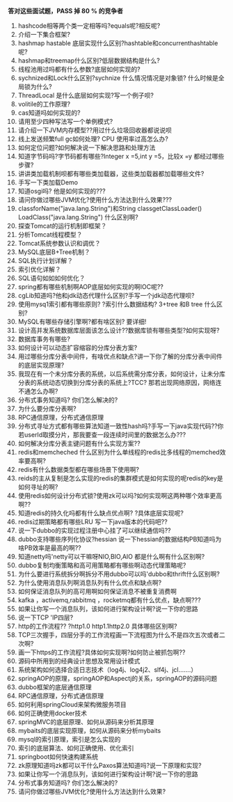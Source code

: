 **答对这些面试题，PASS 掉 80 % 的竞争者**

1. hashcode相等两个类一定相等吗?equals呢?相反呢?
2. 介绍一下集合框架?
3. hashmap hastable 底层实现什么区别?hashtable和concurrenthashtable呢?
4. hashmap和treemap什么区别?低层数据结构是什么?
5. 线程池用过吗都有什么参数?底层如何实现的?
6. sychnized和Lock什么区别?sychnize 什么情况情况是对象锁? 什么时候是全局锁为什么?
7. ThreadLocal 是什么底层如何实现?写一个例子呗?
8. volitile的工作原理?
9. cas知道吗如何实现的?
10. 请用至少四种写法写一个单例模式?
11. 请介绍一下JVM内存模型??用过什么垃圾回收器都说说呗
12. 线上发送频繁full gc如何处理? CPU 使用率过高怎么办?
13. 如何定位问题?如何解决说一下解决思路和处理方法
14. 知道字节码吗?字节码都有哪些?Integer x =5,int y =5，比较x =y 都经过哪些步骤?
15. 讲讲类加载机制呗都有哪些类加载器，这些类加载器都加载哪些文件?
16. 手写一下类加载Demo
17. 知道osgi吗? 他是如何实现的???
18. 请问你做过哪些JVM优化?使用什么方法达到什么效果???
19. classforName("java.lang.String")和String classgetClassLoader() LoadClass("java.lang.String") 什么区别啊?
20. 探查Tomcat的运行机制即框架？
21. 分析Tomcat线程模型？
22. Tomcat系统参数认识和调优？
23. MySQL底层B+Tree机制？
24. SQL执行计划详解？
25. 索引优化详解？
26. SQL语句如如如何优化？
27. spring都有哪些机制啊AOP底层如何实现的啊IOC呢??
28. cgLib知道吗?他和jdk动态代理什么区别?手写一个jdk动态代理呗?
29. 使用mysq1索引都有哪些原则? ?索引什么数据结构? 3+tree 和B tree 什么区别?
30. MySQL有哪些存储引擎啊?都有啥区别? 要详细!
31. 设计高并发系统数据库层面该怎么设计??数据库锁有哪些类型?如何实现呀?
32. 数据库事务有哪些?
33. 如何设计可以动态扩容缩容的分库分表方案?
34. 用过哪些分库分表中间件，有啥优点和缺点?讲一下你了解的分库分表中间件的底层实现原理?
35. 我现在有一个未分库分表的系统，以后系统需分库分表，如何设计，让未分库分表的系统动态切换到分库分表的系统上?TCC? 那若出现网络原因，网络连不通怎么办啊?
36. 分布式事务知道吗? 你们怎么解决的?
37. 为什么要分库分表啊?
38. RPC通信原理，分布式通信原理
39. 分布式寻址方式都有哪些算法知道一致性hash吗?手写一下java实现代码??你若userId取摸分片，那我要查一段连续时间里的数据怎么办???
40. 如何解决分库分表主键问题有什么实现方案??
41. redis和memcheched 什么区别为什么单线程的redis比多线程的memched效率要高啊?
42. redis有什么数据类型都在哪些场景下使用啊?
43. reids的主从复制是怎么实现的redis的集群模式是如何实现的呢redis的key是如何寻址的啊?
44. 使用redis如何设计分布式锁?使用zk可以吗?如何实现啊这两种哪个效率更高啊??
45. 知道redis的持久化吗都有什么缺点优点啊? ?具体底层实现呢?
46. redis过期策略都有哪些LRU 写一下java版本的代码吧??
47. 说一下dubbo的实现过程注册中心挂了可以继续通信吗??
48. dubbo支持哪些序列化协议?hessian 说一下hessian的数据结构PB知道吗为啥PB效率是最高的啊??
49. 知道netty吗'netty可以干嘛呀NIO,BIO,AIO 都是什么啊有什么区别啊?
50. dubbo复制均衡策略和高可用策略都有哪些啊动态代理策略呢?
51. 为什么要进行系统拆分啊拆分不用dubbo可以吗'dubbo和thrift什么区别啊?
52. 为什么使用消息队列啊消息队列有什么优点和缺点啊?
53. 如何保证消息队列的高可用啊如何保证消息不被重复消费啊
54. kafka ，activemq,rabbitmq ，rocketmq都有什么优点，缺点啊???
55. 如果让你写一个消息队列，该如何进行架构设计啊?说一下你的思路
56. 说一下TCP 'IP四层?
57. http的工作流程?? ?http1.0 http1.1http2.0 具体哪些区别啊?
58. TCP三次握手，四层分手的工作流程画一下流程图为什么不是四次五次或者二次啊?
59. 画一下https的工作流程?具体如何实现啊?如何防止被抓包啊??
60. 源码中所用到的经典设计思想及常用设计模式
61. 系统架构如何选择合适日志技术（log4j、log4j2、slf4j、jcl…….）
62. springAOP的原理，springAOP和Aspectj的关系，springAOP的源码问题
63. dubbo框架的底层通信原理
64. RPC通信原理，分布式通信原理
65. 如何利用springCloud来架构微服务项目
66. 如何正确使用docker技术
67. springMVC的底层原理、如何从源码来分析其原理
68. mybaits的底层实现原理，如何从源码来分析mybaits
69. mysql的索引原理，索引是怎么实现的
70. 索引的底层算法、如何正确使用、优化索引
71. springboot如何快速构建系统
72. zk原理知道吗zk都可以干什么Paxos算法知道吗?说一下原理和实现?
73. 如果让你写一个消息队列，该如何进行架构设计啊?说一下你的思路
74. 分布式事务知道吗? 你们怎么解决的?
75. 请问你做过哪些JVM优化?使用什么方法达到什么效果?